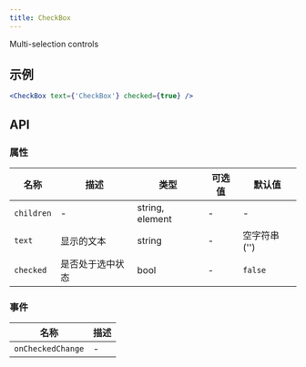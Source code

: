 ```yaml
---
title: CheckBox
---
```

Multi-selection controls

## 示例

```jsx
<CheckBox text={'CheckBox'} checked={true} />
```

## API

### 属性
名称 | 描述 | 类型 | 可选值 | 默认值
--- | --- | --- | --- | ---
`children` | - | string, element | - | -
`text` | 显示的文本 | string | - | 空字符串 ('')
`checked` | 是否处于选中状态 | bool | - | `false`

### 事件
名称 | 描述
--- | ---
`onCheckedChange` | -
